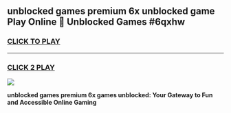 
## unblocked games premium 6x unblocked game Play Online 👋 Unblocked Games #6qxhw
<h3>
<a href="https://premium.freeplayer.one?title=unblocked_games_premium_6x&ref=21F">CLICK TO PLAY</a></h3>
<hr>

<h3>
<a href="https://premium.freeplayer.one?title=unblocked_games_premium_6x&ref=21F">CLICK 2 PLAY</a>
  
</h3>

<a href="https://premium.freeplayer.one?title=unblocked_games_premium_6x&ref=21F/"><img src="https://clearcache.store/games.png"></a>


**unblocked games premium 6x games unblocked: Your Gateway to Fun and Accessible Online Gaming**
